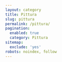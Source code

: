 ```yaml
---
layout: category
title: Pittura
slug: pittura
permalink: /pittura/
pagination:
  enabled: true
  category: Pittura
sitemap:
  exclude: 'yes'
robots: noindex, follow
---
```


